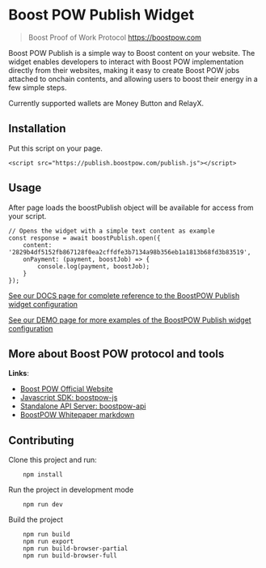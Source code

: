 
# Boost POW Publish Widget

> Boost Proof of Work Protocol
> https://boostpow.com

Boost POW Publish is a simple way to Boost content on your website. The widget enables developers to interact with Boost POW implementation directly from their websites, making it easy to create Boost POW jobs attached to onchain contents, and allowing users to boost their energy in a few simple steps.

Currently supported wallets are Money Button and RelayX.

## Installation
Put this script on your page.
```
<script src="https://publish.boostpow.com/publish.js"></script>
```
## Usage
After page loads the boostPublish object will be available for access from your script.
```
// Opens the widget with a simple text content as example
const response = await boostPublish.open({
	content: '2829b4df5152fb867128f0ea2cffdfe3b7134a98b356eb1a1813b68fd3b83519',
	onPayment: (payment, boostJob) => {
		console.log(payment, boostJob);
	}
});
```
<a href='https://publish.boostpow.com/docs.html'>See our DOCS page for complete reference to the BoostPOW Publish widget configuration</a>

<a href='https://publish.boostpow.com/demo.html'>See our DEMO page for more examples of the BoostPOW Publish widget configuration</a>

## More about Boost POW protocol and tools

**Links**:
- <a href='https://boostpow.com'>Boost POW Official Website</a>
- <a href='https://github.com/matterpool/boostpow-js'>Javascript SDK: boostpow-js</a>
- <a href='https://github.com/matterpool/boostpow-api'>Standalone API Server: boostpow-api</a>
- <a href='https://media.bitcoinfiles.org/52fb4bedc85854638af61a7f906bf8e93da847d2ddb522b1aec53cfc6a0b2023'>BoostPOW Whitepaper markdown</a>

## Contributing
Clone this project and run:
```
    npm install
```

Run the project in development mode
```
    npm run dev
```

Build the project
```
    npm run build
    npm run export
    npm run build-browser-partial
    npm run build-browser-full
```